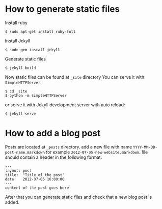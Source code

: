 # How to generate static files

Install ruby
```
$ sudo apt-get install ruby-full
```

Install Jekyll
```
$ sudo gem install jekyll
```

Generate static files
```
$ jekyll build
```

Now static files can be found at ```_site``` directory
You can serve it with ```SimpleHTTPServer```:
```
$ cd _site
$ python -m SimpleHTTPServer
```
or serve it with Jekyll development server with auto reload:
```
$ jekyll serve
```

# How to add a blog post

Posts are located at ```_posts``` directory. add a new file with name ```YYYY-MM-DD-post-name.markdown``` for example ```2012-07-05-new-website.markdown```. file should contain a header in the following format:

```
---
layout: post
title:  "Title of the post"
date:   2012-07-05 10:00:00
---
content of the post goes here
```

After that you can generate static files and check that a new blog post is added.
